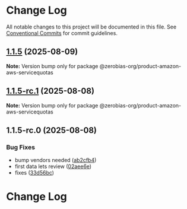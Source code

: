 # Change Log

All notable changes to this project will be documented in this file.
See [Conventional Commits](https://conventionalcommits.org) for commit guidelines.

## [1.1.5](https://github.com/zerobias-org/product/compare/@zerobias-org/product-amazon-aws-servicequotas@1.1.5-rc.1...@zerobias-org/product-amazon-aws-servicequotas@1.1.5) (2025-08-09)

**Note:** Version bump only for package @zerobias-org/product-amazon-aws-servicequotas





## [1.1.5-rc.1](https://github.com/zerobias-org/product/compare/@zerobias-org/product-amazon-aws-servicequotas@1.1.5-rc.0...@zerobias-org/product-amazon-aws-servicequotas@1.1.5-rc.1) (2025-08-08)

**Note:** Version bump only for package @zerobias-org/product-amazon-aws-servicequotas





## 1.1.5-rc.0 (2025-08-08)


### Bug Fixes

* bump vendors needed ([ab2cfb4](https://github.com/zerobias-org/product/commit/ab2cfb4a9cf2e3008e08b068f98011fec096c932))
* first data lets review ([02aee6e](https://github.com/zerobias-org/product/commit/02aee6e8c4f11675de7c63a00f4c8254a67a4dd7))
* fixes ([33d56bc](https://github.com/zerobias-org/product/commit/33d56bcaedf3fa5e3939a33c0fb57eda53539d05))





# Change Log
